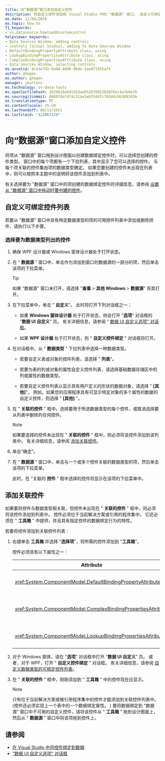 ```yaml
---
title: 向“数据源”窗口添加自定义控件
description: 将自定义控件添加到 Visual Studio 中的 "数据源" 窗口。 自定义可绑定控件列表。 添加关联控件。
ms.date: 11/04/2016
ms.topic: how-to
f1_keywords:
- vs.datasource.howtoaddcustomcontrol
helpviewer_keywords:
- Data Sources Window, adding controls
- controls [Visual Studio], adding to Data Sources Window
- DefaultBindingPropertyAttribute class, using
- LookupBindingPropertiesAttribute class, using
- ComplexBindingPropertiesAttribute class, using
- Data Sources Window, selecting controls
ms.assetid: 8c43e7d2-ba94-4d9b-96de-3aa971955afd
author: ghogen
ms.author: ghogen
manager: jmartens
ms.technology: vs-data-tools
ms.openlocfilehash: 2b29026eb9242dae0526f6022658f65c4a7b0a76
ms.sourcegitcommit: 68897da7d74c31ae1ebf5d47c7b5ddc9b108265b
ms.translationtype: MT
ms.contentlocale: zh-CN
ms.lasthandoff: 08/13/2021
ms.locfileid: "122067229"
---
```

# <a name="add-custom-controls-to-the-data-sources-window"></a>向“数据源”窗口添加自定义控件

将项从 "数据源" 窗口拖到设计图面以创建数据绑定控件时，可以选择您创建的控件类型。 窗口中的每个项都有一个下拉列表，其中显示了您可以选择的控件。 与每个项关联的控件集由项的数据类型确定。 如果您要创建的控件未出现在列表中，则可以按照本主题中的说明将该控件添加到列表中。

有关选择要为 "数据源" 窗口中的项创建的数据绑定控件的详细信息，请参阅 [设置从 "数据源" 窗口中拖动时要创建的控件](../data-tools/set-the-control-to-be-created-when-dragging-from-the-data-sources-window.md)。

## <a name="customize-the-bindable-controls-list"></a>自定义可绑定控件列表

若要从 "数据源" 窗口中具有特定数据类型的项的可用控件列表中添加或删除控件，请执行以下步骤。

### <a name="to-select-the-controls-to-be-listed-for-a-data-type"></a>选择要为数据类型列出的控件

1. 确保 WPF 设计器或 Windows 窗体设计器处于打开状态。

2. 在 " **数据源** " 窗口中，单击作为添加到窗口的数据源的一部分的项，然后单击该项的下拉菜单。

   > [!TIP]
   > 如果 "数据源" 窗口未打开，请选择 "**查看**  >  **其他 Windows**  >  **数据源**" 将其打开。

3. 在下拉菜单中，单击 " **自定义**"。 此时将打开下列对话框之一：

    - 如果 **Windows 窗体设计器** 处于打开状态，则会打开 "**选项**" 对话框的 "**数据 UI 自定义**" 页。 有关详细信息，请参阅 " [数据 UI 自定义选项" 对话框](../ide/reference/options-windows-forms-designer-data-ui-customization.md)。

    - 如果 **WPF 设计器** 处于打开状态，则 " **自定义控件绑定** " 对话框将打开。

4. 在对话框中，从 " **数据类型** " 下拉列表中选择一种数据类型。

    - 若要自定义表或对象的控件列表，请选择 " **列表**"。

    - 若要为表的列或对象的属性自定义控件列表，请选择基础数据存储区中的列或属性的数据类型。

    - 若要自定义控件列表以显示具有用户定义的形状的数据对象，请选择 " **[其他]**"。 例如，如果您的应用程序具有可显示特定对象的多个属性的数据的自定义控件，则选择 " **[其他]** "。

5. 在 " **关联的控件** " 框中，选择要用于所选数据类型的每个控件，或取消选择要从列表中删除的任何控件。

    > [!NOTE]
    > 如果要选择的控件未出现在 " **关联的控件** " 框中，则必须将该控件添加到该列表中。 有关详细信息，请参阅 [添加关联控件](#add-associated-controls)。

6. 单击“确定”。

7. 在 " **数据源** " 窗口中，单击与一个或多个控件关联的数据类型的项，然后单击该项的下拉菜单。

     此时，在 "关联的 **控件** " 框中选择的控件将显示在该项的下拉菜单中。

## <a name="add-associated-controls"></a>添加关联控件

如果要将控件与数据类型相关联，但控件未出现在 " **关联的控件** " 框中，则必须将该控件添加到列表中。 控件必须位于当前解决方案或引用的程序集中。 它还必须在 " **工具箱** " 中提供，并且具有指定控件的数据绑定行为的特性。

若要将控件添加到关联控件列表：

1. 右键单击 **工具箱** 并选择 "**选择项**"，将所需的控件添加到 "**工具箱**"。

     控件必须具有以下属性之一：

    |Attribute|说明|
    |---------------|-----------------|
    |<xref:System.ComponentModel.DefaultBindingPropertyAttribute>|在显示单列 (或属性) 数据的简单控件上实现此特性，例如 <xref:System.Windows.Forms.TextBox> 。|
    |<xref:System.ComponentModel.ComplexBindingPropertiesAttribute>|在显示列表 (或表) 数据的控件（如）中实现此特性 <xref:System.Windows.Forms.DataGridView> 。|
    |<xref:System.ComponentModel.LookupBindingPropertiesAttribute>|在 (或表) 显示列表的控件上实现此属性，但也需要显示单个列或属性，例如 <xref:System.Windows.Forms.ComboBox> 。|

2. 对于 Windows 窗体，请在 "**选项**" 对话框中打开 "**数据 UI 自定义**" 页。 或者，对于 WPF，打开 " **自定义控件绑定** " 对话框。 有关详细信息，请参阅 [自定义数据类型的可绑定控件列表](#customize-the-bindable-controls-list)。

3. 在 " **关联的控件** " 框中，刚刚添加到 " **工具箱** " 中的控件现在应显示。

    > [!NOTE]
    > 只有位于当前解决方案或被引用程序集中的控件才能添加到关联控件列表中。  (控件还必须实现上一个表中的一个数据绑定属性。 ) 要将数据绑定到 "数据源" 窗口中不可用的自定义控件，请将该控件从 " **工具箱** " 拖到设计图面上，然后从 " **数据源** " 窗口中将该项拖到控件上。

## <a name="see-also"></a>请参阅

- [在 Visual Studio 中将控件绑定到数据](../data-tools/bind-controls-to-data-in-visual-studio.md)
- ["数据 UI 自定义选项" 对话框](../ide/reference/options-windows-forms-designer-data-ui-customization.md)
